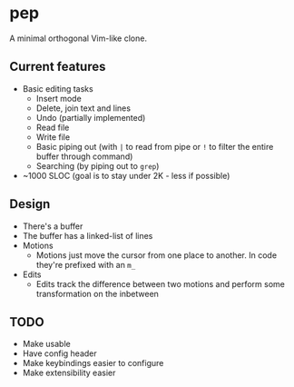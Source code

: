 # pep
A minimal orthogonal Vim-like clone.

## Current features
* Basic editing tasks
    * Insert mode
    * Delete, join text and lines
    * Undo (partially implemented)
    * Read file
    * Write file
    * Basic piping out (with `|` to read from pipe or `!` to filter the entire buffer through command)
    * Searching (by piping out to `grep`)
* ~1000 SLOC (goal is to stay under 2K - less if possible)

## Design
* There's a buffer
* The buffer has a linked-list of lines
* Motions
    * Motions just move the cursor from one place to another. In code they're prefixed with an `m_`
* Edits
    * Edits track the difference between two motions and perform some transformation on the inbetween

## TODO
* Make usable
* Have config header
* Make keybindings easier to configure
* Make extensibility easier
